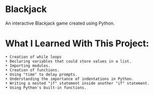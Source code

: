 # Blackjack

An interactive Blackjack game created using Python.

# What I Learned With This Project:
```
• Creation of while loops
• Declaring variables that could store values in a list.
• Importing modules.
• Creation of functions.
• Using "time" to delay prompts.
• Understanding the importance of indentations in Python.
• Writing a nested "if" statement inside another "if" statement.
• Using Python's built-in functions.
```
